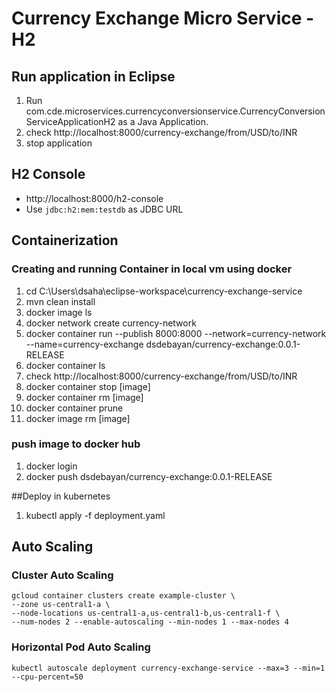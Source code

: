 # Currency Exchange Micro Service - H2

## Run application in Eclipse
1. Run com.cde.microservices.currencyconversionservice.CurrencyConversionServiceApplicationH2 as a Java Application.
2. check http://localhost:8000/currency-exchange/from/USD/to/INR
3. stop application

## H2 Console
- http://localhost:8000/h2-console
- Use `jdbc:h2:mem:testdb` as JDBC URL

## Containerization

### Creating and running Container in local vm using docker
1. cd C:\Users\dsaha\eclipse-workspace\currency-exchange-service
2. mvn clean install
3. docker image ls
4. docker network create currency-network
5. docker container run --publish 8000:8000 --network=currency-network --name=currency-exchange dsdebayan/currency-exchange:0.0.1-RELEASE
6. docker container ls
7. check http://localhost:8000/currency-exchange/from/USD/to/INR
8. docker container stop [image]
9. docker container rm [image]
10. docker container prune
11. docker image rm [image]

### push image to docker hub
1. docker login
2. docker push dsdebayan/currency-exchange:0.0.1-RELEASE


##Deploy in kubernetes
1. kubectl apply -f deployment.yaml


## Auto Scaling

### Cluster Auto Scaling

```
gcloud container clusters create example-cluster \
--zone us-central1-a \
--node-locations us-central1-a,us-central1-b,us-central1-f \
--num-nodes 2 --enable-autoscaling --min-nodes 1 --max-nodes 4
```


### Horizontal Pod Auto Scaling

```
kubectl autoscale deployment currency-exchange-service --max=3 --min=1 --cpu-percent=50
```